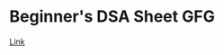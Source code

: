 # Beginner's DSA Sheet GFG
<a href="https://www.geeksforgeeks.org/explore?page=3&sprint=ca8ae412173dbd8346c26a0295d098fd&sortBy=submissions&sprint_name=Beginner%27s%20DSA%20Sheet&itm_medium=main_header&itm_campaign=practice_header">Link</a>